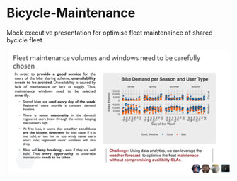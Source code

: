 # Bicycle-Maintenance

Mock executive presentation for optimise fleet maintenaince of shared bycicle fleet

![](Bike_Maintenance.png)
